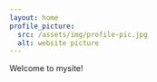 ```yaml
---
layout: home
profile_picture:
  src: /assets/img/profile-pic.jpg
  alt: website picture
---
```


<p>
    Welcome to mysite!
</p>
